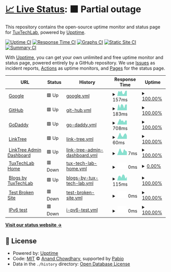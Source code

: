 # [📈 Live Status](https://TuxTechLab.github.io/up): <!--live status--> **🟧 Partial outage**

This repository contains the open-source uptime monitor and status page for [TuxTechLab](https://TuxTechLab.github.io/up), powered by [Upptime](https://github.com/upptime/upptime).

[![Uptime CI](https://github.com/TuxTechLab/up/workflows/Uptime%20CI/badge.svg)](https://github.com/TuxTechLab/up/actions?query=workflow%3A%22Uptime+CI%22)
[![Response Time CI](https://github.com/TuxTechLab/up/workflows/Response%20Time%20CI/badge.svg)](https://github.com/TuxTechLab/up/actions?query=workflow%3A%22Response+Time+CI%22)
[![Graphs CI](https://github.com/TuxTechLab/up/workflows/Graphs%20CI/badge.svg)](https://github.com/TuxTechLab/up/actions?query=workflow%3A%22Graphs+CI%22)
[![Static Site CI](https://github.com/TuxTechLab/up/workflows/Static%20Site%20CI/badge.svg)](https://github.com/TuxTechLab/up/actions?query=workflow%3A%22Static+Site+CI%22)
[![Summary CI](https://github.com/TuxTechLab/up/workflows/Summary%20CI/badge.svg)](https://github.com/TuxTechLab/up/actions?query=workflow%3A%22Summary+CI%22)

With [Upptime](https://upptime.js.org), you can get your own unlimited and free uptime monitor and status page, powered entirely by a GitHub repository. We use [Issues](https://github.com/TuxTechLab/up/issues) as incident reports, [Actions](https://github.com/TuxTechLab/up/actions) as uptime monitors, and [Pages](https://TuxTechLab.github.io/up) for the status page.

<!--start: status pages-->
<!-- This summary is generated by Upptime (https://github.com/upptime/upptime) -->
<!-- Do not edit this manually, your changes will be overwritten -->
<!-- prettier-ignore -->
| URL | Status | History | Response Time | Uptime |
| --- | ------ | ------- | ------------- | ------ |
| <img alt="" src="https://icons.duckduckgo.com/ip3/www.google.com.ico" height="13"> [Google](https://www.google.com) | 🟩 Up | [google.yml](https://github.com/TuxTechLab/up/commits/HEAD/history/google.yml) | <details><summary><img alt="Response time graph" src="./graphs/google/response-time-week.png" height="20"> 157ms</summary><br><a href="https://up.tuxtechlab.com/history/google"><img alt="Response time 122" src="https://img.shields.io/endpoint?url=https%3A%2F%2Fraw.githubusercontent.com%2FTuxTechLab%2Fup%2FHEAD%2Fapi%2Fgoogle%2Fresponse-time.json"></a><br><a href="https://up.tuxtechlab.com/history/google"><img alt="24-hour response time 202" src="https://img.shields.io/endpoint?url=https%3A%2F%2Fraw.githubusercontent.com%2FTuxTechLab%2Fup%2FHEAD%2Fapi%2Fgoogle%2Fresponse-time-day.json"></a><br><a href="https://up.tuxtechlab.com/history/google"><img alt="7-day response time 157" src="https://img.shields.io/endpoint?url=https%3A%2F%2Fraw.githubusercontent.com%2FTuxTechLab%2Fup%2FHEAD%2Fapi%2Fgoogle%2Fresponse-time-week.json"></a><br><a href="https://up.tuxtechlab.com/history/google"><img alt="30-day response time 122" src="https://img.shields.io/endpoint?url=https%3A%2F%2Fraw.githubusercontent.com%2FTuxTechLab%2Fup%2FHEAD%2Fapi%2Fgoogle%2Fresponse-time-month.json"></a><br><a href="https://up.tuxtechlab.com/history/google"><img alt="1-year response time 122" src="https://img.shields.io/endpoint?url=https%3A%2F%2Fraw.githubusercontent.com%2FTuxTechLab%2Fup%2FHEAD%2Fapi%2Fgoogle%2Fresponse-time-year.json"></a></details> | <details><summary><a href="https://up.tuxtechlab.com/history/google">100.00%</a></summary><a href="https://up.tuxtechlab.com/history/google"><img alt="All-time uptime 100.00%" src="https://img.shields.io/endpoint?url=https%3A%2F%2Fraw.githubusercontent.com%2FTuxTechLab%2Fup%2FHEAD%2Fapi%2Fgoogle%2Fuptime.json"></a><br><a href="https://up.tuxtechlab.com/history/google"><img alt="24-hour uptime 100.00%" src="https://img.shields.io/endpoint?url=https%3A%2F%2Fraw.githubusercontent.com%2FTuxTechLab%2Fup%2FHEAD%2Fapi%2Fgoogle%2Fuptime-day.json"></a><br><a href="https://up.tuxtechlab.com/history/google"><img alt="7-day uptime 100.00%" src="https://img.shields.io/endpoint?url=https%3A%2F%2Fraw.githubusercontent.com%2FTuxTechLab%2Fup%2FHEAD%2Fapi%2Fgoogle%2Fuptime-week.json"></a><br><a href="https://up.tuxtechlab.com/history/google"><img alt="30-day uptime 100.00%" src="https://img.shields.io/endpoint?url=https%3A%2F%2Fraw.githubusercontent.com%2FTuxTechLab%2Fup%2FHEAD%2Fapi%2Fgoogle%2Fuptime-month.json"></a><br><a href="https://up.tuxtechlab.com/history/google"><img alt="1-year uptime 100.00%" src="https://img.shields.io/endpoint?url=https%3A%2F%2Fraw.githubusercontent.com%2FTuxTechLab%2Fup%2FHEAD%2Fapi%2Fgoogle%2Fuptime-year.json"></a></details>
| <img alt="" src="https://icons.duckduckgo.com/ip3/www.github.com.ico" height="13"> [GitHub](https://www.github.com) | 🟩 Up | [git-hub.yml](https://github.com/TuxTechLab/up/commits/HEAD/history/git-hub.yml) | <details><summary><img alt="Response time graph" src="./graphs/git-hub/response-time-week.png" height="20"> 183ms</summary><br><a href="https://up.tuxtechlab.com/history/git-hub"><img alt="Response time 235" src="https://img.shields.io/endpoint?url=https%3A%2F%2Fraw.githubusercontent.com%2FTuxTechLab%2Fup%2FHEAD%2Fapi%2Fgit-hub%2Fresponse-time.json"></a><br><a href="https://up.tuxtechlab.com/history/git-hub"><img alt="24-hour response time 222" src="https://img.shields.io/endpoint?url=https%3A%2F%2Fraw.githubusercontent.com%2FTuxTechLab%2Fup%2FHEAD%2Fapi%2Fgit-hub%2Fresponse-time-day.json"></a><br><a href="https://up.tuxtechlab.com/history/git-hub"><img alt="7-day response time 183" src="https://img.shields.io/endpoint?url=https%3A%2F%2Fraw.githubusercontent.com%2FTuxTechLab%2Fup%2FHEAD%2Fapi%2Fgit-hub%2Fresponse-time-week.json"></a><br><a href="https://up.tuxtechlab.com/history/git-hub"><img alt="30-day response time 235" src="https://img.shields.io/endpoint?url=https%3A%2F%2Fraw.githubusercontent.com%2FTuxTechLab%2Fup%2FHEAD%2Fapi%2Fgit-hub%2Fresponse-time-month.json"></a><br><a href="https://up.tuxtechlab.com/history/git-hub"><img alt="1-year response time 235" src="https://img.shields.io/endpoint?url=https%3A%2F%2Fraw.githubusercontent.com%2FTuxTechLab%2Fup%2FHEAD%2Fapi%2Fgit-hub%2Fresponse-time-year.json"></a></details> | <details><summary><a href="https://up.tuxtechlab.com/history/git-hub">100.00%</a></summary><a href="https://up.tuxtechlab.com/history/git-hub"><img alt="All-time uptime 100.00%" src="https://img.shields.io/endpoint?url=https%3A%2F%2Fraw.githubusercontent.com%2FTuxTechLab%2Fup%2FHEAD%2Fapi%2Fgit-hub%2Fuptime.json"></a><br><a href="https://up.tuxtechlab.com/history/git-hub"><img alt="24-hour uptime 100.00%" src="https://img.shields.io/endpoint?url=https%3A%2F%2Fraw.githubusercontent.com%2FTuxTechLab%2Fup%2FHEAD%2Fapi%2Fgit-hub%2Fuptime-day.json"></a><br><a href="https://up.tuxtechlab.com/history/git-hub"><img alt="7-day uptime 100.00%" src="https://img.shields.io/endpoint?url=https%3A%2F%2Fraw.githubusercontent.com%2FTuxTechLab%2Fup%2FHEAD%2Fapi%2Fgit-hub%2Fuptime-week.json"></a><br><a href="https://up.tuxtechlab.com/history/git-hub"><img alt="30-day uptime 100.00%" src="https://img.shields.io/endpoint?url=https%3A%2F%2Fraw.githubusercontent.com%2FTuxTechLab%2Fup%2FHEAD%2Fapi%2Fgit-hub%2Fuptime-month.json"></a><br><a href="https://up.tuxtechlab.com/history/git-hub"><img alt="1-year uptime 100.00%" src="https://img.shields.io/endpoint?url=https%3A%2F%2Fraw.githubusercontent.com%2FTuxTechLab%2Fup%2FHEAD%2Fapi%2Fgit-hub%2Fuptime-year.json"></a></details>
| <img alt="" src="https://icons.duckduckgo.com/ip3/www.godaddy.com.ico" height="13"> [GoDaddy](https://www.godaddy.com/en-in) | 🟩 Up | [go-daddy.yml](https://github.com/TuxTechLab/up/commits/HEAD/history/go-daddy.yml) | <details><summary><img alt="Response time graph" src="./graphs/go-daddy/response-time-week.png" height="20"> 708ms</summary><br><a href="https://up.tuxtechlab.com/history/go-daddy"><img alt="Response time 555" src="https://img.shields.io/endpoint?url=https%3A%2F%2Fraw.githubusercontent.com%2FTuxTechLab%2Fup%2FHEAD%2Fapi%2Fgo-daddy%2Fresponse-time.json"></a><br><a href="https://up.tuxtechlab.com/history/go-daddy"><img alt="24-hour response time 726" src="https://img.shields.io/endpoint?url=https%3A%2F%2Fraw.githubusercontent.com%2FTuxTechLab%2Fup%2FHEAD%2Fapi%2Fgo-daddy%2Fresponse-time-day.json"></a><br><a href="https://up.tuxtechlab.com/history/go-daddy"><img alt="7-day response time 708" src="https://img.shields.io/endpoint?url=https%3A%2F%2Fraw.githubusercontent.com%2FTuxTechLab%2Fup%2FHEAD%2Fapi%2Fgo-daddy%2Fresponse-time-week.json"></a><br><a href="https://up.tuxtechlab.com/history/go-daddy"><img alt="30-day response time 555" src="https://img.shields.io/endpoint?url=https%3A%2F%2Fraw.githubusercontent.com%2FTuxTechLab%2Fup%2FHEAD%2Fapi%2Fgo-daddy%2Fresponse-time-month.json"></a><br><a href="https://up.tuxtechlab.com/history/go-daddy"><img alt="1-year response time 555" src="https://img.shields.io/endpoint?url=https%3A%2F%2Fraw.githubusercontent.com%2FTuxTechLab%2Fup%2FHEAD%2Fapi%2Fgo-daddy%2Fresponse-time-year.json"></a></details> | <details><summary><a href="https://up.tuxtechlab.com/history/go-daddy">100.00%</a></summary><a href="https://up.tuxtechlab.com/history/go-daddy"><img alt="All-time uptime 94.66%" src="https://img.shields.io/endpoint?url=https%3A%2F%2Fraw.githubusercontent.com%2FTuxTechLab%2Fup%2FHEAD%2Fapi%2Fgo-daddy%2Fuptime.json"></a><br><a href="https://up.tuxtechlab.com/history/go-daddy"><img alt="24-hour uptime 100.00%" src="https://img.shields.io/endpoint?url=https%3A%2F%2Fraw.githubusercontent.com%2FTuxTechLab%2Fup%2FHEAD%2Fapi%2Fgo-daddy%2Fuptime-day.json"></a><br><a href="https://up.tuxtechlab.com/history/go-daddy"><img alt="7-day uptime 100.00%" src="https://img.shields.io/endpoint?url=https%3A%2F%2Fraw.githubusercontent.com%2FTuxTechLab%2Fup%2FHEAD%2Fapi%2Fgo-daddy%2Fuptime-week.json"></a><br><a href="https://up.tuxtechlab.com/history/go-daddy"><img alt="30-day uptime 94.66%" src="https://img.shields.io/endpoint?url=https%3A%2F%2Fraw.githubusercontent.com%2FTuxTechLab%2Fup%2FHEAD%2Fapi%2Fgo-daddy%2Fuptime-month.json"></a><br><a href="https://up.tuxtechlab.com/history/go-daddy"><img alt="1-year uptime 94.66%" src="https://img.shields.io/endpoint?url=https%3A%2F%2Fraw.githubusercontent.com%2FTuxTechLab%2Fup%2FHEAD%2Fapi%2Fgo-daddy%2Fuptime-year.json"></a></details>
| <img alt="" src="https://icons.duckduckgo.com/ip3/linktr.ee.ico" height="13"> [LinkTree](https://linktr.ee) | 🟩 Up | [link-tree.yml](https://github.com/TuxTechLab/up/commits/HEAD/history/link-tree.yml) | <details><summary><img alt="Response time graph" src="./graphs/link-tree/response-time-week.png" height="20"> 60ms</summary><br><a href="https://up.tuxtechlab.com/history/link-tree"><img alt="Response time 168" src="https://img.shields.io/endpoint?url=https%3A%2F%2Fraw.githubusercontent.com%2FTuxTechLab%2Fup%2FHEAD%2Fapi%2Flink-tree%2Fresponse-time.json"></a><br><a href="https://up.tuxtechlab.com/history/link-tree"><img alt="24-hour response time 49" src="https://img.shields.io/endpoint?url=https%3A%2F%2Fraw.githubusercontent.com%2FTuxTechLab%2Fup%2FHEAD%2Fapi%2Flink-tree%2Fresponse-time-day.json"></a><br><a href="https://up.tuxtechlab.com/history/link-tree"><img alt="7-day response time 60" src="https://img.shields.io/endpoint?url=https%3A%2F%2Fraw.githubusercontent.com%2FTuxTechLab%2Fup%2FHEAD%2Fapi%2Flink-tree%2Fresponse-time-week.json"></a><br><a href="https://up.tuxtechlab.com/history/link-tree"><img alt="30-day response time 168" src="https://img.shields.io/endpoint?url=https%3A%2F%2Fraw.githubusercontent.com%2FTuxTechLab%2Fup%2FHEAD%2Fapi%2Flink-tree%2Fresponse-time-month.json"></a><br><a href="https://up.tuxtechlab.com/history/link-tree"><img alt="1-year response time 168" src="https://img.shields.io/endpoint?url=https%3A%2F%2Fraw.githubusercontent.com%2FTuxTechLab%2Fup%2FHEAD%2Fapi%2Flink-tree%2Fresponse-time-year.json"></a></details> | <details><summary><a href="https://up.tuxtechlab.com/history/link-tree">100.00%</a></summary><a href="https://up.tuxtechlab.com/history/link-tree"><img alt="All-time uptime 100.00%" src="https://img.shields.io/endpoint?url=https%3A%2F%2Fraw.githubusercontent.com%2FTuxTechLab%2Fup%2FHEAD%2Fapi%2Flink-tree%2Fuptime.json"></a><br><a href="https://up.tuxtechlab.com/history/link-tree"><img alt="24-hour uptime 100.00%" src="https://img.shields.io/endpoint?url=https%3A%2F%2Fraw.githubusercontent.com%2FTuxTechLab%2Fup%2FHEAD%2Fapi%2Flink-tree%2Fuptime-day.json"></a><br><a href="https://up.tuxtechlab.com/history/link-tree"><img alt="7-day uptime 100.00%" src="https://img.shields.io/endpoint?url=https%3A%2F%2Fraw.githubusercontent.com%2FTuxTechLab%2Fup%2FHEAD%2Fapi%2Flink-tree%2Fuptime-week.json"></a><br><a href="https://up.tuxtechlab.com/history/link-tree"><img alt="30-day uptime 100.00%" src="https://img.shields.io/endpoint?url=https%3A%2F%2Fraw.githubusercontent.com%2FTuxTechLab%2Fup%2FHEAD%2Fapi%2Flink-tree%2Fuptime-month.json"></a><br><a href="https://up.tuxtechlab.com/history/link-tree"><img alt="1-year uptime 100.00%" src="https://img.shields.io/endpoint?url=https%3A%2F%2Fraw.githubusercontent.com%2FTuxTechLab%2Fup%2FHEAD%2Fapi%2Flink-tree%2Fuptime-year.json"></a></details>
| <img alt="" src="https://icons.duckduckgo.com/ip3/linktr.ee.ico" height="13"> [LinkTree Admin Dashboard](https://linktr.ee/arindamtanti) | 🟩 Up | [link-tree-admin-dashboard.yml](https://github.com/TuxTechLab/up/commits/HEAD/history/link-tree-admin-dashboard.yml) | <details><summary><img alt="Response time graph" src="./graphs/link-tree-admin-dashboard/response-time-week.png" height="20"> 7ms</summary><br><a href="https://up.tuxtechlab.com/history/link-tree-admin-dashboard"><img alt="Response time 35" src="https://img.shields.io/endpoint?url=https%3A%2F%2Fraw.githubusercontent.com%2FTuxTechLab%2Fup%2FHEAD%2Fapi%2Flink-tree-admin-dashboard%2Fresponse-time.json"></a><br><a href="https://up.tuxtechlab.com/history/link-tree-admin-dashboard"><img alt="24-hour response time 6" src="https://img.shields.io/endpoint?url=https%3A%2F%2Fraw.githubusercontent.com%2FTuxTechLab%2Fup%2FHEAD%2Fapi%2Flink-tree-admin-dashboard%2Fresponse-time-day.json"></a><br><a href="https://up.tuxtechlab.com/history/link-tree-admin-dashboard"><img alt="7-day response time 7" src="https://img.shields.io/endpoint?url=https%3A%2F%2Fraw.githubusercontent.com%2FTuxTechLab%2Fup%2FHEAD%2Fapi%2Flink-tree-admin-dashboard%2Fresponse-time-week.json"></a><br><a href="https://up.tuxtechlab.com/history/link-tree-admin-dashboard"><img alt="30-day response time 35" src="https://img.shields.io/endpoint?url=https%3A%2F%2Fraw.githubusercontent.com%2FTuxTechLab%2Fup%2FHEAD%2Fapi%2Flink-tree-admin-dashboard%2Fresponse-time-month.json"></a><br><a href="https://up.tuxtechlab.com/history/link-tree-admin-dashboard"><img alt="1-year response time 35" src="https://img.shields.io/endpoint?url=https%3A%2F%2Fraw.githubusercontent.com%2FTuxTechLab%2Fup%2FHEAD%2Fapi%2Flink-tree-admin-dashboard%2Fresponse-time-year.json"></a></details> | <details><summary><a href="https://up.tuxtechlab.com/history/link-tree-admin-dashboard">100.00%</a></summary><a href="https://up.tuxtechlab.com/history/link-tree-admin-dashboard"><img alt="All-time uptime 100.00%" src="https://img.shields.io/endpoint?url=https%3A%2F%2Fraw.githubusercontent.com%2FTuxTechLab%2Fup%2FHEAD%2Fapi%2Flink-tree-admin-dashboard%2Fuptime.json"></a><br><a href="https://up.tuxtechlab.com/history/link-tree-admin-dashboard"><img alt="24-hour uptime 100.00%" src="https://img.shields.io/endpoint?url=https%3A%2F%2Fraw.githubusercontent.com%2FTuxTechLab%2Fup%2FHEAD%2Fapi%2Flink-tree-admin-dashboard%2Fuptime-day.json"></a><br><a href="https://up.tuxtechlab.com/history/link-tree-admin-dashboard"><img alt="7-day uptime 100.00%" src="https://img.shields.io/endpoint?url=https%3A%2F%2Fraw.githubusercontent.com%2FTuxTechLab%2Fup%2FHEAD%2Fapi%2Flink-tree-admin-dashboard%2Fuptime-week.json"></a><br><a href="https://up.tuxtechlab.com/history/link-tree-admin-dashboard"><img alt="30-day uptime 100.00%" src="https://img.shields.io/endpoint?url=https%3A%2F%2Fraw.githubusercontent.com%2FTuxTechLab%2Fup%2FHEAD%2Fapi%2Flink-tree-admin-dashboard%2Fuptime-month.json"></a><br><a href="https://up.tuxtechlab.com/history/link-tree-admin-dashboard"><img alt="1-year uptime 100.00%" src="https://img.shields.io/endpoint?url=https%3A%2F%2Fraw.githubusercontent.com%2FTuxTechLab%2Fup%2FHEAD%2Fapi%2Flink-tree-admin-dashboard%2Fuptime-year.json"></a></details>
| <img alt="" src="https://icons.duckduckgo.com/ip3/www.tuxtechlab.com.ico" height="13"> [TuxTechLab Home](https://www.TuxTechLab.com) | 🟥 Down | [tux-tech-lab-home.yml](https://github.com/TuxTechLab/up/commits/HEAD/history/tux-tech-lab-home.yml) | <details><summary><img alt="Response time graph" src="./graphs/tux-tech-lab-home/response-time-week.png" height="20"> 0ms</summary><br><a href="https://up.tuxtechlab.com/history/tux-tech-lab-home"><img alt="Response time 0" src="https://img.shields.io/endpoint?url=https%3A%2F%2Fraw.githubusercontent.com%2FTuxTechLab%2Fup%2FHEAD%2Fapi%2Ftux-tech-lab-home%2Fresponse-time.json"></a><br><a href="https://up.tuxtechlab.com/history/tux-tech-lab-home"><img alt="24-hour response time 0" src="https://img.shields.io/endpoint?url=https%3A%2F%2Fraw.githubusercontent.com%2FTuxTechLab%2Fup%2FHEAD%2Fapi%2Ftux-tech-lab-home%2Fresponse-time-day.json"></a><br><a href="https://up.tuxtechlab.com/history/tux-tech-lab-home"><img alt="7-day response time 0" src="https://img.shields.io/endpoint?url=https%3A%2F%2Fraw.githubusercontent.com%2FTuxTechLab%2Fup%2FHEAD%2Fapi%2Ftux-tech-lab-home%2Fresponse-time-week.json"></a><br><a href="https://up.tuxtechlab.com/history/tux-tech-lab-home"><img alt="30-day response time 0" src="https://img.shields.io/endpoint?url=https%3A%2F%2Fraw.githubusercontent.com%2FTuxTechLab%2Fup%2FHEAD%2Fapi%2Ftux-tech-lab-home%2Fresponse-time-month.json"></a><br><a href="https://up.tuxtechlab.com/history/tux-tech-lab-home"><img alt="1-year response time 0" src="https://img.shields.io/endpoint?url=https%3A%2F%2Fraw.githubusercontent.com%2FTuxTechLab%2Fup%2FHEAD%2Fapi%2Ftux-tech-lab-home%2Fresponse-time-year.json"></a></details> | <details><summary><a href="https://up.tuxtechlab.com/history/tux-tech-lab-home">0.00%</a></summary><a href="https://up.tuxtechlab.com/history/tux-tech-lab-home"><img alt="All-time uptime 0.00%" src="https://img.shields.io/endpoint?url=https%3A%2F%2Fraw.githubusercontent.com%2FTuxTechLab%2Fup%2FHEAD%2Fapi%2Ftux-tech-lab-home%2Fuptime.json"></a><br><a href="https://up.tuxtechlab.com/history/tux-tech-lab-home"><img alt="24-hour uptime 0.00%" src="https://img.shields.io/endpoint?url=https%3A%2F%2Fraw.githubusercontent.com%2FTuxTechLab%2Fup%2FHEAD%2Fapi%2Ftux-tech-lab-home%2Fuptime-day.json"></a><br><a href="https://up.tuxtechlab.com/history/tux-tech-lab-home"><img alt="7-day uptime 0.00%" src="https://img.shields.io/endpoint?url=https%3A%2F%2Fraw.githubusercontent.com%2FTuxTechLab%2Fup%2FHEAD%2Fapi%2Ftux-tech-lab-home%2Fuptime-week.json"></a><br><a href="https://up.tuxtechlab.com/history/tux-tech-lab-home"><img alt="30-day uptime 0.00%" src="https://img.shields.io/endpoint?url=https%3A%2F%2Fraw.githubusercontent.com%2FTuxTechLab%2Fup%2FHEAD%2Fapi%2Ftux-tech-lab-home%2Fuptime-month.json"></a><br><a href="https://up.tuxtechlab.com/history/tux-tech-lab-home"><img alt="1-year uptime 0.00%" src="https://img.shields.io/endpoint?url=https%3A%2F%2Fraw.githubusercontent.com%2FTuxTechLab%2Fup%2FHEAD%2Fapi%2Ftux-tech-lab-home%2Fuptime-year.json"></a></details>
| <img alt="" src="https://icons.duckduckgo.com/ip3/blogs.tuxtechlab.com.ico" height="13"> [Blogs by TuxTechLab](https://blogs.tuxtechlab.com) | 🟩 Up | [blogs-by-tux-tech-lab.yml](https://github.com/TuxTechLab/up/commits/HEAD/history/blogs-by-tux-tech-lab.yml) | <details><summary><img alt="Response time graph" src="./graphs/blogs-by-tux-tech-lab/response-time-week.png" height="20"> 115ms</summary><br><a href="https://up.tuxtechlab.com/history/blogs-by-tux-tech-lab"><img alt="Response time 132" src="https://img.shields.io/endpoint?url=https%3A%2F%2Fraw.githubusercontent.com%2FTuxTechLab%2Fup%2FHEAD%2Fapi%2Fblogs-by-tux-tech-lab%2Fresponse-time.json"></a><br><a href="https://up.tuxtechlab.com/history/blogs-by-tux-tech-lab"><img alt="24-hour response time 103" src="https://img.shields.io/endpoint?url=https%3A%2F%2Fraw.githubusercontent.com%2FTuxTechLab%2Fup%2FHEAD%2Fapi%2Fblogs-by-tux-tech-lab%2Fresponse-time-day.json"></a><br><a href="https://up.tuxtechlab.com/history/blogs-by-tux-tech-lab"><img alt="7-day response time 115" src="https://img.shields.io/endpoint?url=https%3A%2F%2Fraw.githubusercontent.com%2FTuxTechLab%2Fup%2FHEAD%2Fapi%2Fblogs-by-tux-tech-lab%2Fresponse-time-week.json"></a><br><a href="https://up.tuxtechlab.com/history/blogs-by-tux-tech-lab"><img alt="30-day response time 132" src="https://img.shields.io/endpoint?url=https%3A%2F%2Fraw.githubusercontent.com%2FTuxTechLab%2Fup%2FHEAD%2Fapi%2Fblogs-by-tux-tech-lab%2Fresponse-time-month.json"></a><br><a href="https://up.tuxtechlab.com/history/blogs-by-tux-tech-lab"><img alt="1-year response time 132" src="https://img.shields.io/endpoint?url=https%3A%2F%2Fraw.githubusercontent.com%2FTuxTechLab%2Fup%2FHEAD%2Fapi%2Fblogs-by-tux-tech-lab%2Fresponse-time-year.json"></a></details> | <details><summary><a href="https://up.tuxtechlab.com/history/blogs-by-tux-tech-lab">100.00%</a></summary><a href="https://up.tuxtechlab.com/history/blogs-by-tux-tech-lab"><img alt="All-time uptime 100.00%" src="https://img.shields.io/endpoint?url=https%3A%2F%2Fraw.githubusercontent.com%2FTuxTechLab%2Fup%2FHEAD%2Fapi%2Fblogs-by-tux-tech-lab%2Fuptime.json"></a><br><a href="https://up.tuxtechlab.com/history/blogs-by-tux-tech-lab"><img alt="24-hour uptime 100.00%" src="https://img.shields.io/endpoint?url=https%3A%2F%2Fraw.githubusercontent.com%2FTuxTechLab%2Fup%2FHEAD%2Fapi%2Fblogs-by-tux-tech-lab%2Fuptime-day.json"></a><br><a href="https://up.tuxtechlab.com/history/blogs-by-tux-tech-lab"><img alt="7-day uptime 100.00%" src="https://img.shields.io/endpoint?url=https%3A%2F%2Fraw.githubusercontent.com%2FTuxTechLab%2Fup%2FHEAD%2Fapi%2Fblogs-by-tux-tech-lab%2Fuptime-week.json"></a><br><a href="https://up.tuxtechlab.com/history/blogs-by-tux-tech-lab"><img alt="30-day uptime 100.00%" src="https://img.shields.io/endpoint?url=https%3A%2F%2Fraw.githubusercontent.com%2FTuxTechLab%2Fup%2FHEAD%2Fapi%2Fblogs-by-tux-tech-lab%2Fuptime-month.json"></a><br><a href="https://up.tuxtechlab.com/history/blogs-by-tux-tech-lab"><img alt="1-year uptime 100.00%" src="https://img.shields.io/endpoint?url=https%3A%2F%2Fraw.githubusercontent.com%2FTuxTechLab%2Fup%2FHEAD%2Fapi%2Fblogs-by-tux-tech-lab%2Fuptime-year.json"></a></details>
| <img alt="" src="https://icons.duckduckgo.com/ip3/thissitedoesnotexist.koj.co.ico" height="13"> [Test Broken Site](https://thissitedoesnotexist.koj.co) | 🟥 Down | [test-broken-site.yml](https://github.com/TuxTechLab/up/commits/HEAD/history/test-broken-site.yml) | <details><summary><img alt="Response time graph" src="./graphs/test-broken-site/response-time-week.png" height="20"> 0ms</summary><br><a href="https://up.tuxtechlab.com/history/test-broken-site"><img alt="Response time 0" src="https://img.shields.io/endpoint?url=https%3A%2F%2Fraw.githubusercontent.com%2FTuxTechLab%2Fup%2FHEAD%2Fapi%2Ftest-broken-site%2Fresponse-time.json"></a><br><a href="https://up.tuxtechlab.com/history/test-broken-site"><img alt="24-hour response time 0" src="https://img.shields.io/endpoint?url=https%3A%2F%2Fraw.githubusercontent.com%2FTuxTechLab%2Fup%2FHEAD%2Fapi%2Ftest-broken-site%2Fresponse-time-day.json"></a><br><a href="https://up.tuxtechlab.com/history/test-broken-site"><img alt="7-day response time 0" src="https://img.shields.io/endpoint?url=https%3A%2F%2Fraw.githubusercontent.com%2FTuxTechLab%2Fup%2FHEAD%2Fapi%2Ftest-broken-site%2Fresponse-time-week.json"></a><br><a href="https://up.tuxtechlab.com/history/test-broken-site"><img alt="30-day response time 0" src="https://img.shields.io/endpoint?url=https%3A%2F%2Fraw.githubusercontent.com%2FTuxTechLab%2Fup%2FHEAD%2Fapi%2Ftest-broken-site%2Fresponse-time-month.json"></a><br><a href="https://up.tuxtechlab.com/history/test-broken-site"><img alt="1-year response time 0" src="https://img.shields.io/endpoint?url=https%3A%2F%2Fraw.githubusercontent.com%2FTuxTechLab%2Fup%2FHEAD%2Fapi%2Ftest-broken-site%2Fresponse-time-year.json"></a></details> | <details><summary><a href="https://up.tuxtechlab.com/history/test-broken-site">100.00%</a></summary><a href="https://up.tuxtechlab.com/history/test-broken-site"><img alt="All-time uptime 100.00%" src="https://img.shields.io/endpoint?url=https%3A%2F%2Fraw.githubusercontent.com%2FTuxTechLab%2Fup%2FHEAD%2Fapi%2Ftest-broken-site%2Fuptime.json"></a><br><a href="https://up.tuxtechlab.com/history/test-broken-site"><img alt="24-hour uptime 100.00%" src="https://img.shields.io/endpoint?url=https%3A%2F%2Fraw.githubusercontent.com%2FTuxTechLab%2Fup%2FHEAD%2Fapi%2Ftest-broken-site%2Fuptime-day.json"></a><br><a href="https://up.tuxtechlab.com/history/test-broken-site"><img alt="7-day uptime 100.00%" src="https://img.shields.io/endpoint?url=https%3A%2F%2Fraw.githubusercontent.com%2FTuxTechLab%2Fup%2FHEAD%2Fapi%2Ftest-broken-site%2Fuptime-week.json"></a><br><a href="https://up.tuxtechlab.com/history/test-broken-site"><img alt="30-day uptime 100.00%" src="https://img.shields.io/endpoint?url=https%3A%2F%2Fraw.githubusercontent.com%2FTuxTechLab%2Fup%2FHEAD%2Fapi%2Ftest-broken-site%2Fuptime-month.json"></a><br><a href="https://up.tuxtechlab.com/history/test-broken-site"><img alt="1-year uptime 100.00%" src="https://img.shields.io/endpoint?url=https%3A%2F%2Fraw.githubusercontent.com%2FTuxTechLab%2Fup%2FHEAD%2Fapi%2Ftest-broken-site%2Fuptime-year.json"></a></details>
| <img alt="" src="https://icons.duckduckgo.com/ip3/null.ico" height="13"> [IPv6 test](forwardemail.net) | 🟥 Down | [i-pv6-test.yml](https://github.com/TuxTechLab/up/commits/HEAD/history/i-pv6-test.yml) | <details><summary><img alt="Response time graph" src="./graphs/i-pv6-test/response-time-week.png" height="20"> 0ms</summary><br><a href="https://up.tuxtechlab.com/history/i-pv6-test"><img alt="Response time 0" src="https://img.shields.io/endpoint?url=https%3A%2F%2Fraw.githubusercontent.com%2FTuxTechLab%2Fup%2FHEAD%2Fapi%2Fi-pv6-test%2Fresponse-time.json"></a><br><a href="https://up.tuxtechlab.com/history/i-pv6-test"><img alt="24-hour response time 0" src="https://img.shields.io/endpoint?url=https%3A%2F%2Fraw.githubusercontent.com%2FTuxTechLab%2Fup%2FHEAD%2Fapi%2Fi-pv6-test%2Fresponse-time-day.json"></a><br><a href="https://up.tuxtechlab.com/history/i-pv6-test"><img alt="7-day response time 0" src="https://img.shields.io/endpoint?url=https%3A%2F%2Fraw.githubusercontent.com%2FTuxTechLab%2Fup%2FHEAD%2Fapi%2Fi-pv6-test%2Fresponse-time-week.json"></a><br><a href="https://up.tuxtechlab.com/history/i-pv6-test"><img alt="30-day response time 0" src="https://img.shields.io/endpoint?url=https%3A%2F%2Fraw.githubusercontent.com%2FTuxTechLab%2Fup%2FHEAD%2Fapi%2Fi-pv6-test%2Fresponse-time-month.json"></a><br><a href="https://up.tuxtechlab.com/history/i-pv6-test"><img alt="1-year response time 0" src="https://img.shields.io/endpoint?url=https%3A%2F%2Fraw.githubusercontent.com%2FTuxTechLab%2Fup%2FHEAD%2Fapi%2Fi-pv6-test%2Fresponse-time-year.json"></a></details> | <details><summary><a href="https://up.tuxtechlab.com/history/i-pv6-test">100.00%</a></summary><a href="https://up.tuxtechlab.com/history/i-pv6-test"><img alt="All-time uptime 100.00%" src="https://img.shields.io/endpoint?url=https%3A%2F%2Fraw.githubusercontent.com%2FTuxTechLab%2Fup%2FHEAD%2Fapi%2Fi-pv6-test%2Fuptime.json"></a><br><a href="https://up.tuxtechlab.com/history/i-pv6-test"><img alt="24-hour uptime 100.00%" src="https://img.shields.io/endpoint?url=https%3A%2F%2Fraw.githubusercontent.com%2FTuxTechLab%2Fup%2FHEAD%2Fapi%2Fi-pv6-test%2Fuptime-day.json"></a><br><a href="https://up.tuxtechlab.com/history/i-pv6-test"><img alt="7-day uptime 100.00%" src="https://img.shields.io/endpoint?url=https%3A%2F%2Fraw.githubusercontent.com%2FTuxTechLab%2Fup%2FHEAD%2Fapi%2Fi-pv6-test%2Fuptime-week.json"></a><br><a href="https://up.tuxtechlab.com/history/i-pv6-test"><img alt="30-day uptime 100.00%" src="https://img.shields.io/endpoint?url=https%3A%2F%2Fraw.githubusercontent.com%2FTuxTechLab%2Fup%2FHEAD%2Fapi%2Fi-pv6-test%2Fuptime-month.json"></a><br><a href="https://up.tuxtechlab.com/history/i-pv6-test"><img alt="1-year uptime 100.00%" src="https://img.shields.io/endpoint?url=https%3A%2F%2Fraw.githubusercontent.com%2FTuxTechLab%2Fup%2FHEAD%2Fapi%2Fi-pv6-test%2Fuptime-year.json"></a></details>

<!--end: status pages-->

[**Visit our status website →**](https://TuxTechLab.github.io/up)

## 📄 License

- Powered by: [Upptime](https://github.com/upptime/upptime)
- Code: [MIT](./LICENSE) © [Anand Chowdhary](https://anandchowdhary.com), supported by [Pabio](https://pabio.com)
- Data in the `./history` directory: [Open Database License](https://opendatacommons.org/licenses/odbl/1-0/)
